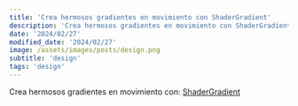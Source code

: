 ```yaml
---
title: 'Crea hermosos gradientes en movimiento con ShaderGradient'
description: 'Crea hermosos gradientes en movimiento con ShaderGradient.'
date: '2024/02/27'
modified_date: '2024/02/27'
image: /assets/images/posts/design.png
subtitle: 'design'
tags: 'design'
---
```


Crea hermosos gradientes en movimiento con: [ShaderGradient](https://www.shadergradient.co/)
